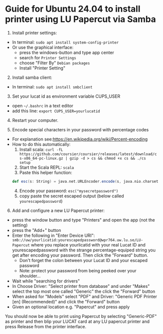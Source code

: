 # Guide for Ubuntu 24.04 to install printer using LU Papercut via Samba

1. Install printer settings:
  * In terminal: `sudo apt install system-config-printer`
  * Or use the graphical interface:
    - press the windows-button and type app center
    - search for `Printer Settings`
    - choose "Filter By" `Debian packages`
    - Install "Printer Setting"

2. Install samba client: 
  * In terminal: `sudo apt install smbclient` 

3. Set your lucat id as environment variable CUPS_USER
  * open `~/.bashrc` in a text editor 
  * add this line:  `export CUPS_USER=yourlucatid`

4. Restart your computer.

5. Encode special characters in your password with percentage codes
  * For explanation see:https://en.wikipedia.org/wiki/Percent-encoding
  * How to do this automatically:
    1. Install scala: `curl -fL https://github.com/coursier/coursier/releases/latest/download/cs-x86_64-pc-linux.gz | gzip -d > cs && chmod +x cs && ./cs setup`
    2. Start the Scala REPL: `scala`
    3. Paste this helper function: 
      ```scala
      def esc(s: String) = java.net.URLEncoder.encode(s, java.nio.charset.StandardCharsets.UTF_8.toString())
      ```
    4. Encode your password: `esc("mysecretpassword")`
    5. copy paste the secret escaped output (below called `yourescapedpassword`)

6. Add and configure a new LU Papercut printer:
  * press the window button and type "Printers" and open the app (not the setting)
  * press the "Add+" button
  * Enter the following in "Enter Device URI": `smb://uw/yourlicatid:yourescapedpassword@wpr764.uw.lu.se/LU-Papercut` where you replace  yourlicatid with your real Lucat ID and yourescapedpassword with the strange percentage-equiped string you get after encoding your password. Then click the "Forward" button. 
    - Don't forget the colon between your Lucat ID and your escaped password
    - Note: protect your password from being peeked over your shoulder...
  * Wait while "searching for drivers" 
  * In Choose Driver: "Select printer from database" and under "Makes" select the top most one called "Generic" the click the "Forward" button 
  * When asked for "Models" select "PDF" and Driver: "Generic PDF Printer [en] (Recommended)" and click the "Forward" button
  * Given an optional location e.g. "Papercut" and press apply



You should now be able to print using Papercut by selecting "Generic-PDF" as printer and then blip your LUCAT card at any LU papercut printer and press Release from the printer interface.

